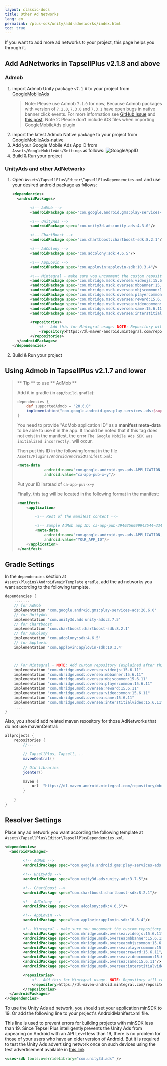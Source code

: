 ```yaml
---
layout: classic-docs
title: Other Ad Networks
lang: en
permalink: /plus-sdk/unity/add-adnetworks/index.html
toc: true
---
```


If you want to add more ad networks to your project, this page helps you through it.

## Add AdNetworks in TapsellPlus v2.1.8 and above
### Admob
1. import Admob Unity package `v7.1.0` to your project from [GoogleMobileAds](https://github.com/googleads/googleads-mobile-unity/releases)
   > Note: Please use Admob `7.1.0` for now, Because Admob packages with version of `7.2.0`, `7.3.0` and `7.3.1` have open bugs in native banner click events. For more information see [GitHub issue](https://github.com/googleads/googleads-mobile-unity/issues/2262) and [this post](https://groups.google.com/g/google-admob-ads-sdk/c/821dMZCTCpg).
   > Note 2: Please don't include iOS files when importing GoogleMobileAds plugin
2. import the latest Admob Native package to your project from [GoogleMobileAds-native](https://dl.google.com/googleadmobadssdk/GoogleMobileAds-native.unitypackage)
3. Add your Google Mobile Ads App ID from `Assets/GoogleMobileAds/Settings` as follows:
   ![GoogleAppID](https://user-images.githubusercontent.com/38072572/206126452-e7235200-510a-42cb-8565-0bfa3beb378f.png)
4. Build & Run your project

### UnityAds and other AdNetworks
1. Open `Assets\TapsellPlus\Editor\TapsellPlusDependencies.xml` and use your desired android package as follows:
    ```xml
    <dependencies>
      <androidPackages>
    
            <!-- AdMob -->
            <androidPackage spec="com.google.android.gms:play-services-ads:21.0.0"/>
    
            <!-- UnityAds -->
            <androidPackage spec="com.unity3d.ads:unity-ads:4.3.0"/>
    
            <!-- ChartBoost -->
            <androidPackage spec="com.chartboost:chartboost-sdk:8.2.1"/>
    
            <!-- AdColony -->
            <androidPackage spec="com.adcolony:sdk:4.6.5"/>
    
            <!-- AppLovin -->
            <androidPackage spec="com.applovin:applovin-sdk:10.3.4"/>
    
            <!-- Mintegral - make sure you uncomment the custom repository down below -->
            <androidPackage spec="com.mbridge.msdk.oversea:videojs:15.6.11"/>
            <androidPackage spec="com.mbridge.msdk.oversea:mbbanner:15.6.11"/>
            <androidPackage spec="com.mbridge.msdk.oversea:mbjscommon:15.6.11"/>
            <androidPackage spec="com.mbridge.msdk.oversea:playercommon:15.6.11"/>
            <androidPackage spec="com.mbridge.msdk.oversea:reward:15.6.11"/>
            <androidPackage spec="com.mbridge.msdk.oversea:videocommon:15.6.11"/>
            <androidPackage spec="com.mbridge.msdk.oversea:same:15.6.11"/>
            <androidPackage spec="com.mbridge.msdk.oversea:interstitialvideo:15.6.11"/>
    
            <repositories>
                <!-- Add this for Mintegral usage. NOTE: Repository will result in 403. Make sure you're using VPN or Proxy to circumvent it -->
                <repository>https://dl-maven-android.mintegral.com/repository/mbridge_android_sdk_oversea</repository>
            </repositories>
      </androidPackages>
    </dependencies>
    ```
2. Build & Run your project

## Using Admob in TapsellPlus v2.1.7 and lower

> ** Tip ** to use ** AdMob **
> 
> Add it in gradle (in `app/build.gradle`):
>
>```groovy
> dependencies {
>     def supportedAdmob = "20.6.0"
>     implementation("com.google.android.gms:play-services-ads:$supportedAdmob")
> }
>```
> You need to provide "AdMob application ID" as a **manifest meta-data** to be able to use it in the app.
> It should be noted that if this tag does not exist in the manifest, the error `The Google Mobile Ads SDK was initialized incorrectly.` will occur.
>
> Then put this ID in the following format in the file `Assets/Plugins/Android/AndroidManifest.xml`:
> 
> ```xml
> <meta-data
>             android:name="com.google.android.gms.ads.APPLICATION_ID"
>             android:value="ca-app-pub-x~y"/>
> ```
>
> Put your ID instead of `ca-app-pub-x~y`
> 
>
> Finally, this tag will be located in the following format in the manifest:
> 
> ```xml
> <manifest>
>     <application>
>
>         <!-- Rest of the manifest content -->
> 
>         <!-- Sample AdMob app ID: ca-app-pub-3940256099942544~3347511713 -->
>         <meta-data
>             android:name="com.google.android.gms.ads.APPLICATION_ID"
>             android:value="YOUR_APP_ID"/>
>     </application>
> </manifest>
> ```



## Gradle Settings
In the `dependencies` section at` Assets\Plugins\Android\mainTemplate.gradle`, add the ad networks you want according to the following template.

```gradle
dependencies {
    .......
    // for AdMob
    implementation 'com.google.android.gms:play-services-ads:20.6.0'
    // for UnityAds
    implementation 'com.unity3d.ads:unity-ads:3.7.5'
    // for Chartboost
    implementation 'com.chartboost:chartboost-sdk:8.2.1'
    // for AdColony
    implementation 'com.adcolony:sdk:4.6.5'
    // for Applovin
    implementation 'com.applovin:applovin-sdk:10.3.4'



    // For Mintegral - NOTE: Add custom repository (explained after this)
    implementation "com.mbridge.msdk.oversea:videojs:15.6.11"
    implementation "com.mbridge.msdk.oversea:mbbanner:15.6.11"
    implementation "com.mbridge.msdk.oversea:mbjscommon:15.6.11"
    implementation "com.mbridge.msdk.oversea:playercommon:15.6.11"
    implementation "com.mbridge.msdk.oversea:reward:15.6.11"
    implementation "com.mbridge.msdk.oversea:videocommon:15.6.11"
    implementation "com.mbridge.msdk.oversea:same:15.6.11"
    implementation "com.mbridge.msdk.oversea:interstitialvideo:15.6.11"
    .....
}
```

Also, you should add related maven repository for those AdNetworks that do not use mavenCentral:

```gradle
allprojects {  
    repositories {
        //....

        // TapsellPlus, Tapsell, ...
        mavenCentral()

        // Old libraries
        jcenter()

        maven {
            url  "https://dl-maven-android.mintegral.com/repository/mbridge_android_sdk_oversea"
        }
        
    }  
}
```

## Resolver Settings
Place any ad network you want according the following template at `Assets\TapsellPlus\Editor\TapsellPlusDependencies.xml`.

```xml
<dependencies>
  <androidPackages>
     
        <!-- AdMob -->
        <androidPackage spec="com.google.android.gms:play-services-ads:20.6.0"/>

        <!-- UnityAds -->
        <androidPackage spec="com.unity3d.ads:unity-ads:3.7.5"/>

        <!-- ChartBoost -->
        <androidPackage spec="com.chartboost:chartboost-sdk:8.2.1"/>

        <!-- AdColony -->
        <androidPackage spec="com.adcolony:sdk:4.6.5"/>

        <!-- AppLovin -->
        <androidPackage spec="com.applovin:applovin-sdk:10.3.4"/>

        <!-- Mintegral - make sure you uncomment the custom repository down below -->
        <androidPackage spec="com.mbridge.msdk.oversea:videojs:15.6.11"/>
        <androidPackage spec="com.mbridge.msdk.oversea:mbbanner:15.6.11"/>
        <androidPackage spec="com.mbridge.msdk.oversea:mbjscommon:15.6.11"/>
        <androidPackage spec="com.mbridge.msdk.oversea:playercommon:15.6.11"/>
        <androidPackage spec="com.mbridge.msdk.oversea:reward:15.6.11"/>
        <androidPackage spec="com.mbridge.msdk.oversea:videocommon:15.6.11"/>
        <androidPackage spec="com.mbridge.msdk.oversea:same:15.6.11"/>
        <androidPackage spec="com.mbridge.msdk.oversea:interstitialvideo:15.6.11"/>

        <repositories>
            <!-- Add this for Mintegral usage. NOTE: Repository will result in 403. Make sure you're using VPN or Proxy to circumvent it -->
            <repository>https://dl-maven-android.mintegral.com/repository/mbridge_android_sdk_oversea</repository>
        </repositories>
  </androidPackages>
</dependencies>
```

To use the Unity Ads ad network, you should set your application minSDK to 19. Or add the following line to your project's AndroidManifest.xml file.

This line is used to prevent errors for building projects with minSDK less than 19. Since Tepsel Plus intelligently prevents the Unity Ads from appearing on Android with an API Level less than 19, there is no problem for those of your users who have an older version of Android. But it is required to test the Unity Ads advertising network once on such devices using the test advertisement available in [this link](https://docs.tapsell.ir/plus-sdk/android/adnetworks-test/).     

```xml
<uses-sdk tools:overrideLibrary="com.unity3d.ads" />
```
